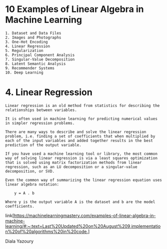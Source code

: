 # 10 Examples of Linear Algebra in Machine Learning

    1. Dataset and Data Files
    2. Images and Photographs
    3. One-Hot Encoding
    4. Linear Regression
    5. Regularization
    6. Principal Component Analysis
    7. Singular-Value Decomposition
    8. Latent Semantic Analysis
    9. Recommender Systems
    10. Deep Learning



# 4. Linear Regression

    Linear regression is an old method from statistics for describing the relationships between variables.

    It is often used in machine learning for predicting numerical values in simpler regression problems.

    There are many ways to describe and solve the linear regression problem, i.e. finding a set of coefficients that when multiplied by each of the input variables and added together results in the best prediction of the output variable.

    If you have used a machine learning tool or library, the most common way of solving linear regression is via a least squares optimization that is solved using matrix factorization methods from linear regression, such as an LU decomposition or a singular-value decomposition, or SVD.

    Even the common way of summarizing the linear regression equation uses linear algebra notation:

        y = A . b

    Where y is the output variable A is the dataset and b are the model coefficients.



link[https://machinelearningmastery.com/examples-of-linear-algebra-in-machine-learning/#:~:text=Last%20Updated%20on%20August%209,implementation%20of%20algorithms%20in%20code.]


Diala Yazoury 
